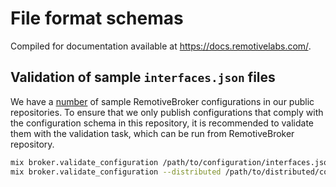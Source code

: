 # File format schemas

Compiled for documentation available at <https://docs.remotivelabs.com/>.

## Validation of sample `interfaces.json` files

We have a
[number](https://github.com/search?q=org%3Aremotivelabs+path%3A**%2Finterfaces.json+language%3AJSON&type=code&ref=advsearch)
of sample RemotiveBroker configurations in our public repositories. To ensure that we only publish configurations that
comply with the configuration schema in this repository, it is recommended to validate them with the validation task,
which can be run from RemotiveBroker repository.

```bash
mix broker.validate_configuration /path/to/configuration/interfaces.json
mix broker.validate_configuration --distributed /path/to/distributed/configuration/interfaces.json
```
